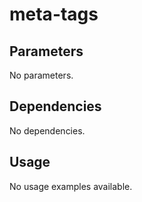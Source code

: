 # meta-tags



## Parameters

No parameters.

## Dependencies

No dependencies.

## Usage

No usage examples available.


